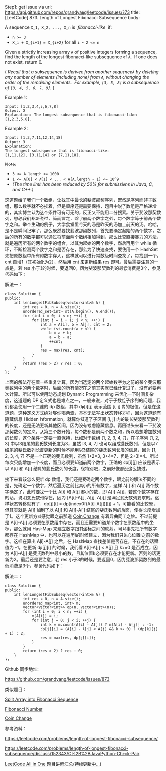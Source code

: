 Step1: get issue via url: https://api.github.com/repos/grandyang/leetcode/issues/873 
 title:[LeetCode] 873. Length of Longest Fibonacci Subsequence 
 body:  
   
  
A sequence `X_1, X_2, ..., X_n` is  _fibonacci-like_  if:

  * `n >= 3`
  * `X_i + X_{i+1} = X_{i+2}` for all `i + 2 <= n`



Given a strictly increasing array `A` of positive integers forming a sequence, find the length of the longest fibonacci-like subsequence of `A`.  If one does not exist, return 0.

( _Recall that a subsequence is derived from another sequence`A` by deleting any number of elements (including none) from `A`, without changing the order of the remaining elements.  For example, `[3, 5, 8]` is a subsequence of `[3, 4, 5, 6, 7, 8]`._ )

Example 1:
    
    
    Input: [1,2,3,4,5,6,7,8]
    Output: 5
    Explanation: The longest subsequence that is fibonacci-like: [1,2,3,5,8].

Example 2:
    
    
    Input: [1,3,7,11,12,14,18]
    Output: 3
    Explanation:
    The longest subsequence that is fibonacci-like:
    [1,11,12], [3,11,14] or [7,11,18].

Note:

  * `3 <= A.length <= 1000`
  * `1 <= A[0] < A[1] < ... < A[A.length - 1] <= 10^9`
  * _(The time limit has been reduced by 50% for submissions in Java, C, and C++.)_



  
  
这道题给了我们一个数组，让找其中最长的斐波那契序列，既然是序列而非子数组，那么数字就不必挨着，但是顺序还是需要保持，题目中说了数组是严格递增的，其实博主认为这个条件可有可无的，反正又不能用二分搜索。关于斐波那契数列，想必我们都听说过，简而言之，除了前两个数字之外，每个数字等于前两个数字之和。举个生动的例子，大学食堂里今天的汤是昨天的汤加上前天的汤。哈哈，是不是瞬间记牢了。那么既然要找斐波那契数列，首先要确定起始的两个数字，之后的所有的数字都可以通过将前面两个数组相加得到，那么比较直接暴力的方法，就是遍历所有的两个数字的组合，以其为起始的两个数字，然后再用个 while 循环，不断检测两个数字之和是否存在，那么为了快速查找，要使用一个 HashSet 先把原数组中所有的数字存入，这样就可以进行常数级时间查找了，每找到一个，cnt 自增1（其初始化为2），然后用 cnt 来更新结果 res 即可。最后需要注意的一点是，若 res 小于3的时候，要返回0，因为斐波那契数列的最低消费是3个，参见代码如下：

  
  
解法一：
    
    
    class Solution {
    public:
        int lenLongestFibSubseq(vector<int>& A) {
            int res = 0, n = A.size();
            unordered_set<int> st(A.begin(), A.end());
            for (int i = 0; i < n; ++i) {
                for (int j = i + 1; j < n; ++j) {
                    int a = A[i], b = A[j], cnt = 2;
                    while (st.count(a + b)) {
                        b = a + b;
                        a = b - a;
                        ++cnt;
                    }
                    res = max(res, cnt);
                }
            }
            return (res > 2) ? res : 0;
        }
    };

  
  
上面的解法存在着一些重复计算，因为当选定的两个起始数字为之前的某个斐波那契数列中的两个数字时，后面的所有情况在之前其实就已经计算过了，没有必要再次计算。所以可以使用动态规划 Dynamic Programming 来优化一下时间复杂度，这道题的 DP 定义式也是难点之一，一般来说，对于子数组子序列的问题，我们都会使用一个二维的 dp 数组，其中 dp[i][j] 表示范围 [i, j] 内的极值，但是在这道题，这种定义方式绝对够你喝两壶，基本无法写出状态转移方程，因为这道题有隐藏信息 Hidden Information，就算你知道了子区间 [i, j] 内的最长斐波那契数列的长度，还是无法更新其他区间，因为没有考虑隐藏信息。再回过头来看一下斐波那契数列的定义，从第三个数开始，每个数都是前两个数之和，所以若想增加数列的长度，这个条件一定要一直保持，比如对于数组 [1, 2, 3, 4, 7]，在子序列 [1, 2, 3] 中以3结尾的斐氏数列长度为3，虽然 [3, 4, 7] 也可以组成斐氏数列，但是以7结尾的斐氏数列长度更新的时候不能用以3结尾的斐氏数列长度的信息，因为 [1, 2, 3, 4, 7] 不是一个正确的斐氏数列，虽然 1+2=3, 3+4=7，但是 2+3!=4。所以每次只能增加一个长度，而且必须要知道前两个数字，正确的 dp[i][j] 应该是表示以 A[i] 和 A[j] 结尾的斐氏数列的长度，很特别吧，之前好像都没这么搞过。

接下来看该怎么更新 dp 数组，我们还是要确定两个数字，跟之前的解法不同的是，先确定一个数字，然后遍历之前比其小的所有数字，这样 A[i] 和 A[j] 两个数字确定了，此时要找一个比 A[i] 和 A[j] 都小的数，即 A[i]-A[j]，若这个数字存在的话，说明斐氏数列存在，因为 [A[i]-A[j], A[j], A[i]] 是满足斐氏数列要求的。这样状态转移就有了，dp[j][i] = dp[indexOf(A[i]-A[j])][j] + 1，可能看的比较晕，但其实就是 A[i] 加到了以 A[j] 和 A[i]-A[j] 结尾的斐氏数列的后面，使得长度增加了1。这个更新方式感觉跟之前那道 [Coin Change](http://www.cnblogs.com/grandyang/p/5138186.html) 有着异曲同工之妙。不过前提是 A[i]-A[j] 必须要在原数组中存在，而且还需要知道某个数字在原数组中的坐标，那么就用 HashMap 来建立数字跟其坐标之间的映射。可以事先把所有数字都存在 HashMap 中，也可以在遍历i的时候建立，因为我们只关心位置i之前的数字。这样在算出 A[i]-A[j] 之后，在 HashMap 查找差值是否存在，不存在的话赋值为 -1。在更新 dp[j][i] 的时候，我们看 A[i]-A[j] < A[j] 且 k>=0 是否成立，因为 A[i]-A[j] 是斐氏数列中最小的数，且其位置k必须要存在才能更新。否则的话更新为2。最后还是要注意，若 res 小于3的时候，要返回0，因为斐波那契数列的最低消费是3个，参见代码如下：

  
  
解法二：
    
    
    class Solution {
    public:
        int lenLongestFibSubseq(vector<int>& A) {
            int res = 0, n = A.size();
            unordered_map<int, int> m;
            vector<vector<int>> dp(n, vector<int>(n));
            for (int i = 0; i < n; ++i) {
                m[A[i]] = i;
                for (int j = 0; j < i; ++j) {
                    int k = m.count(A[i] - A[j]) ? m[A[i] - A[j]] : -1;
                    dp[j][i] = (A[i] - A[j] < A[j] && k >= 0) ? (dp[k][j] + 1) : 2;
                    res = max(res, dp[j][i]);
                }
            }
            return (res > 2) ? res : 0;
        }
    };

  
  
Github 同步地址:

<https://github.com/grandyang/leetcode/issues/873>

  
  
类似题目：

[Split Array into Fibonacci Sequence](https://www.cnblogs.com/grandyang/p/10434771.html)

[Fibonacci Number](https://www.cnblogs.com/grandyang/p/10306787.html)

[Coin Change](http://www.cnblogs.com/grandyang/p/5138186.html)

  
  
参考资料：

<https://leetcode.com/problems/length-of-longest-fibonacci-subsequence/>

<https://leetcode.com/problems/length-of-longest-fibonacci-subsequence/discuss/152343/C%2B%2BJavaPython-Check-Pair>

  
  
[LeetCode All in One 题目讲解汇总(持续更新中...)](https://www.cnblogs.com/grandyang/p/4606334.html)
